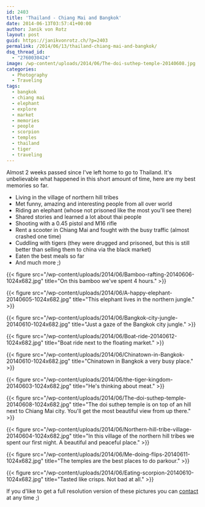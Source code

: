 ```yaml
---
id: 2403
title: 'Thailand - Chiang Mai and Bangkok'
date: 2014-06-13T03:57:41+00:00
author: Janik von Rotz
layout: post
guid: https://janikvonrotz.ch/?p=2403
permalink: /2014/06/13/thailand-chiang-mai-and-bangkok/
dsq_thread_id:
  - "2760030424"
image: /wp-content/uploads/2014/06/The-doi-suthep-temple-20140608.jpg
categories:
  - Photography
  - Traveling
tags:
  - bangkok
  - chiang mai
  - elephant
  - explore
  - market
  - memories
  - people
  - scorpion
  - temples
  - thailand
  - tiger
  - traveling
---
```

Almost 2 weeks passed since I've left home to go to Thailand. It's unbelievable what happened in this short amount of time, here are my best memories so far.
<!--more-->

* Living in the village of northern hill tribes
* Met funny, amazing and interesting people from all over world
* Riding an elephant (whose not prisoned like the most you'll see there)
* Shared stories and learned a lot about thai people
* Shooting with a 0.45 pistol and M16 rifle
* Rent a scooter in Chiang Mai and fought with the busy traffic (almost crashed one time)
* Cuddling with tigers (they were drugged and prisoned, but this is still better than selling them to china via the black market)
* Eaten the best meals so far
* And much more ;)

{{< figure src="/wp-content/uploads/2014/06/Bamboo-rafting-20140606-1024x682.jpg" title="On this bamboo we've spent 4 hours." >}}

{{< figure src="/wp-content/uploads/2014/06/A-happy-elephant-20140605-1024x682.jpg" title="This elephant lives in the northern jungle." >}}

{{< figure src="/wp-content/uploads/2014/06/Bangkok-city-jungle-20140610-1024x682.jpg" title="Just a gaze of the Bangkok city jungle." >}}

{{< figure src="/wp-content/uploads/2014/06/Boat-ride-20140612-1024x682.jpg" title="Boat ride next to the floating market." >}}

{{< figure src="/wp-content/uploads/2014/06/Chinatown-in-Bangkok-20140610-1024x682.jpg" title="Chinatown in Bangkok a very busy place." >}}

{{< figure src="/wp-content/uploads/2014/06/the-tiger-kingdom-20140603-1024x682.jpg" title="He's thinking about meat." >}}

{{< figure src="/wp-content/uploads/2014/06/The-doi-suthep-temple-20140608-1024x682.jpg" title="The doi suthep temple is on top of an hill next to Chiang Mai city. You'll get the most beautiful view from up there." >}}

{{< figure src="/wp-content/uploads/2014/06/Northern-hill-tribe-village-20140604-1024x682.jpg" title="In this village of the northern hill tribes we spent our first night. A beautiful and peaceful place." >}}

{{< figure src="/wp-content/uploads/2014/06/Me-doing-flips-20140611-1024x682.jpg" title="The temples are the best places to do parkour." >}}

{{< figure src="/wp-content/uploads/2014/06/Eating-scorpion-20140610-1024x682.jpg" title="Tasted like crisps. Not bad at all." >}}

If you d'like to get a full resolution version of these pictures you can <a href="https://janikvonrotz.ch/contact/" title="contact">contact</a> at any time ;)